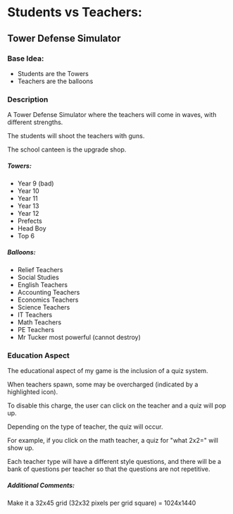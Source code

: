 # Students vs Teachers:
## Tower Defense Simulator

### Base Idea:
- Students are the Towers
- Teachers are the balloons

### Description
A Tower Defense Simulator where the teachers will come in waves, with different strengths.

The students will shoot the teachers with guns.

The school canteen is the upgrade shop.

##### Towers:
- Year 9 (bad)
- Year 10
- Year 11
- Year 13
- Year 12
- Prefects
- Head Boy
- Top 6

##### Balloons:
- Relief Teachers
- Social Studies
- English Teachers
- Accounting Teachers
- Economics Teachers
- Science Teachers
- IT Teachers
- Math Teachers
- PE Teachers
- Mr Tucker most powerful (cannot destroy)

### Education Aspect
The educational aspect of my game is the inclusion of a quiz system.

When teachers spawn, some may be overcharged (indicated by a highlighted icon).

To disable this charge, the user can click on the teacher and a quiz will pop up.

Depending on the type of teacher, the quiz will occur.

For example, if you click on the math teacher, a quiz for "what 2x2=" will show up.

Each teacher type will have a different style questions, and there will be a bank of questions per teacher so that the questions are not repetitive.

##### Additional Comments:
Make it a 32x45 grid (32x32 pixels per grid square) = 1024x1440
